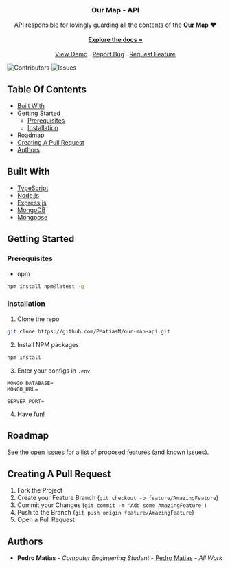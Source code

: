 <br/>
<p align="center">
  <h3 align="center">Our Map - API</h3>

  <p align="center">
    API responsible for lovingly guarding all the contents of the <a href="https://github.com/PMatiasM/our-map"><strong>Our Map</strong></a> ❤️
    <br/>
    <br/>
    <a href="https://github.com/PMatiasM/our-map-api"><strong>Explore the docs »</strong></a>
    <br/>
    <br/>
    <a href="https://our-map.ddns.net/api">View Demo</a>
    .
    <a href="https://github.com/PMatiasM/our-map-api/issues">Report Bug</a>
    .
    <a href="https://github.com/PMatiasM/our-map-api/issues">Request Feature</a>
  </p>
</p>

![Contributors](https://img.shields.io/github/contributors/PMatiasM/our-map-api?color=dark-green) ![Issues](https://img.shields.io/github/issues/PMatiasM/our-map-api)

## Table Of Contents

- [Built With](#built-with)
- [Getting Started](#getting-started)
  - [Prerequisites](#prerequisites)
  - [Installation](#installation)
- [Roadmap](#roadmap)
- [Creating A Pull Request](#creating-a-pull-request)
- [Authors](#authors)

## Built With

- [TypeScript](https://www.typescriptlang.org/)
- [Node.js](https://nodejs.org/)
- [Express.js](https://expressjs.com/)
- [MongoDB](https://www.mongodb.com/)
- [Mongoose](https://mongoosejs.com/)

## Getting Started

### Prerequisites

- npm

```sh
npm install npm@latest -g
```

### Installation

1. Clone the repo

```sh
git clone https://github.com/PMatiasM/our-map-api.git
```

2. Install NPM packages

```sh
npm install
```

3. Enter your configs in `.env`

```JS
MONGO_DATABASE=
MONGO_URL=

SERVER_PORT=
```

4. Have fun!

## Roadmap

See the [open issues](https://github.com/PMatiasM/our-map-api/issues) for a list of proposed features (and known issues).

## Creating A Pull Request

1. Fork the Project
2. Create your Feature Branch (`git checkout -b feature/AmazingFeature`)
3. Commit your Changes (`git commit -m 'Add some AmazingFeature'`)
4. Push to the Branch (`git push origin feature/AmazingFeature`)
5. Open a Pull Request

## Authors

- **Pedro Matias** - _Computer Engineering Student_ - [Pedro Matias](https://github.com/PMatiasM/) - _All Work_
